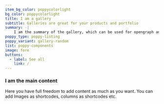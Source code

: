 ```yaml
---
item_bg_color: poppycolorlight
bg_color: poppycolorlight
title: I am a gallery
subtitle: Galleries are great for your products and portfolio
summary: -|
    I am the summary of the gallery, which can be used for opengraph and SEO descriptions
poppy_type: poppy-listing
poppy_variant: gallery-random
list: poppy-components
image: fore
buttons:
  - label: See all
    link: /
---
```

### I am the main content

Here you have full freedom to add content as much as you want.
You can add  Images as shortcodes, columns as shortcodes etc.
